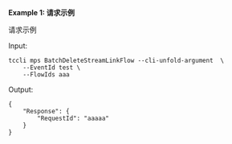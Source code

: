 **Example 1: 请求示例**

请求示例

Input: 

```
tccli mps BatchDeleteStreamLinkFlow --cli-unfold-argument  \
    --EventId test \
    --FlowIds aaa
```

Output: 
```
{
    "Response": {
        "RequestId": "aaaaa"
    }
}
```


